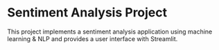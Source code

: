 # Sentiment Analysis Project


This project implements a sentiment analysis application using machine learning & NLP and provides a user interface with Streamlit.